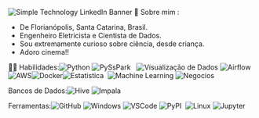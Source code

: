 ![Simple Technology LinkedIn Banner](https://user-images.githubusercontent.com/29576125/111043348-d4445500-8420-11eb-97e1-6f2672b9b99b.png)
 🏾 Sobre mim : 
-  De Florianópolis, Santa Catarina, Brasil.
- Engenheiro Eletricista e Cientista de Dados.
- Sou extremamente curioso sobre ciência, desde criança.
- Adoro cinema!! 



🤹🏾 Habilidades:![Python](https://img.shields.io/badge/-Python-3776AB?&logo=Python&logoColor=FFFFFF) ![PySsPark](https://img.shields.io/badge/-PySpark-grey?&logo=Spark&logoColor=FFFFFF)   ![Visualização de Dados](https://img.shields.io/badge/-Visualização%20de%20Dados-green) ![Airflow](https://img.shields.io/badge/-Airflow-grey&logo=Airflow&logoColor=FFFFFF) ![AWS](https://img.shields.io/badge/-AWS-black?&logo=AWS&logoColor=FFFFFF)![Docker](https://img.shields.io/badge/-Docker-blue?&logo=Docker&logoColor=FFFFFF)![Estatistica](https://img.shields.io/badge/-Estat%C3%ADstica-red)  ![Machine Learning](https://img.shields.io/badge/-Machine%20Learning-blue) ![Negocios](https://img.shields.io/badge/-Negócios-yellow)
 
  Bancos de Dados:![Hive](https://img.shields.io/badge/-Hive-yellow) ![Impala](https://img.shields.io/badge/-Impala-lightgrey) 

 Ferramentas:![GitHub](https://img.shields.io/badge/-GitHub-181717?&logo=GitHub&logoColor=FFFFFF) ![Windows](https://img.shields.io/badge/-Windows-0078D6?&logo=Windows&logoColor=FFFFFF) ![VSCode](https://img.shields.io/badge/-VSCode-007ACC?&logo=Visual%20Studio%20Code&logoColor=FFFFFF) ![PyPI](https://img.shields.io/badge/-PyPI-3775A9?&logo=PyPI&logoColor=FFFFFF)  ![Linux](https://img.shields.io/badge/-Linux-FCC624?&logo=Linux&logoColor=FFFFFF) ![Jupyter](https://img.shields.io/badge/-Jupyter-FCC624?&logo=Jupyter&logoColor)

